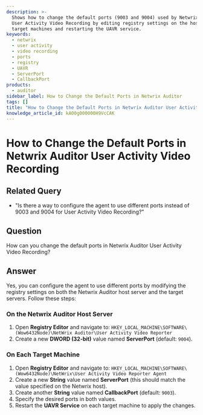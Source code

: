 ```yaml
---
description: >-
  Shows how to change the default ports (9003 and 9004) used by Netwrix Auditor
  User Activity Video Recording by editing registry settings on the host and
  target machines and restarting the UAVR service.
keywords:
  - netwrix
  - user activity
  - video recording
  - ports
  - registry
  - UAVR
  - ServerPort
  - CallbackPort
products:
  - auditor
sidebar_label: How to Change the Default Ports in Netwrix Auditor
tags: []
title: "How to Change the Default Ports in Netwrix Auditor User Activity Video Recording"
knowledge_article_id: kA00g000000H9VcCAK
---
```


# How to Change the Default Ports in Netwrix Auditor User Activity Video Recording

## Related Query

- "Is there a way to configure the agent to use different ports instead of 9003 and 9004 for User Activity Video Recording?"

## Question

How can you change the default ports in Netwrix Auditor User Activity Video Recording?

## Answer

Yes, you can configure the agent to use different ports by modifying the registry settings on both the Netwrix Auditor host server and the target servers. Follow these steps:

### On the Netwrix Auditor Host Server

1. Open **Registry Editor** and navigate to:
   `HKEY_LOCAL_MACHINE\SOFTWARE\(Wow6432Node)\NetWrix Auditor\User Activity Video Reporter`
2. Create a new **DWORD (32-bit)** value named **ServerPort** (default: `9004`).

### On Each Target Machine

1. Open **Registry Editor** and navigate to:
   `HKEY_LOCAL_MACHINE\SOFTWARE\(Wow6432Node)\NetWrix\User Activity Video Reporter Agent`
2. Create a new **String** value named **ServerPort** (this should match the value specified on the Netwrix host).
3. Create another **String** value named **CallbackPort** (default: `9003`).
4. Specify the desired ports in both values.
5. Restart the **UAVR Service** on each target machine to apply the changes.
